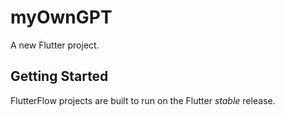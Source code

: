 # myOwnGPT

A new Flutter project.

## Getting Started

FlutterFlow projects are built to run on the Flutter _stable_ release.
